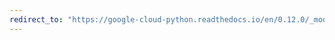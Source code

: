 ```yaml
---
redirect_to: "https://google-cloud-python.readthedocs.io/en/0.12.0/_modules/gcloud/search/index.html"
---
```

